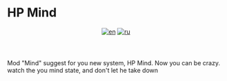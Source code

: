 # HP Mind

<header align="center">

[![en][icon-en]][en] [![ru][icon-ru]][ru]

</header>

[en]: ./README.md
[icon-en]: https://img.shields.io/badge/lang-en-red?style=flat-square
[ru]: ./README.ru.md
[icon-ru]: https://img.shields.io/badge/lang-ru-green?style=flat-square

Mod "Mind" suggest for you new system, HP Mind.
Now you can be crazy.
watch the you mind state, and don't let he take down



